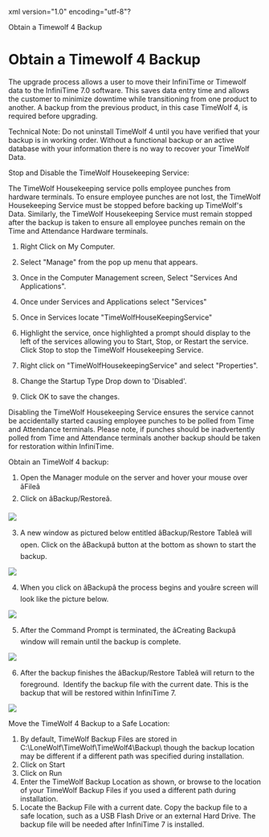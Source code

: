 xml version="1.0" encoding="utf-8"?





Obtain a Timewolf 4 Backup




# Obtain a Timewolf 4 Backup

The upgrade process allows a user to move their InfiniTime or Timewolf data to the InfiniTime 7.0 software. This saves data entry time and allows the customer to minimize downtime while transitioning from one product to another. A backup from the previous product, in this case TimeWolf 4, is required before upgrading.

Technical Note: Do not uninstall TimeWolf 4 until you have verified that your backup is in working order. Without a functional backup or an active database with your information there is no way to recover your TimeWolf Data.

Stop and Disable the TimeWolf Housekeeping Service:

The TimeWolf Housekeeping service polls employee punches from hardware terminals. To ensure employee punches are not lost, the TimeWolf Housekeeping Service must be stopped before backing up TimeWolf's Data. Similarly, the TimeWolf Housekeeping Service must remain stopped after the backup is taken to ensure all employee punches remain on the Time and Attendance Hardware terminals.

1. Right Click on My Computer.

2. Select "Manage" from the pop up menu that appears.

3. Once in the Computer Management screen, Select "Services And Applications".

4. Once under Services and Applications select "Services"

5. Once in Services locate "TimeWolfHouseKeepingService"

6. Highlight the service, once highlighted a prompt should display to the left of the services allowing you to Start, Stop, or Restart the service. Click Stop to stop the TimeWolf Housekeeping Service.

7. Right click on "TimeWolfHousekeepingService" and select "Properties".

8. Change the Startup Type Drop down to 'Disabled'.

9. Click OK to save the changes.

Disabling the TimeWolf Housekeeping Service ensures the service cannot be accidentally started causing employee punches to be polled from Time and Attendance terminals. Please note, if punches should be inadvertently polled from Time and Attendance terminals another backup should be taken for restoration within InfiniTime.

Obtain an TimeWolf 4 backup:

1. Open the Manager module on the server and hover your mouse over âFileâ
2. Click on âBackup/Restoreâ.

![](/img/image-404.png)

3. A new window as pictured below entitled âBackup/Restore Tableâ will open. Click on the âBackupâ button at the bottom as shown to start the backup.

![](/img/image-404.png)

4. When you click on âBackupâ the process begins and youâre screen will look like the picture below.

![](/img/image-404.png)

5. After the Command Prompt is terminated, the âCreating Backupâ window will remain until the backup is complete.

![](/img/image-404.png)

6. After the backup finishes the âBackup/Restore Tableâ will return to the foreground.  Identify the backup file with the current date. This is the backup that will be restored within InfiniTime 7.

![](/img/image-404.png)

Move the TimeWolf 4 Backup to a Safe Location:

1. By default, TimeWolf Backup Files are stored in C:\LoneWolf\TimeWolf\TimeWolf4\Backup\ though the backup location may be different if a different path was specified during installation.
2. Click on Start
3. Click on Run
4. Enter the TimeWolf Backup Location as shown, or browse to the location of your TimeWolf Backup Files if you used a different path during installation.
5. Locate the Backup File with a current date. Copy the backup file to a safe location, such as a USB Flash Drive or an external Hard Drive. The backup file will be needed after InfiniTime 7 is installed.